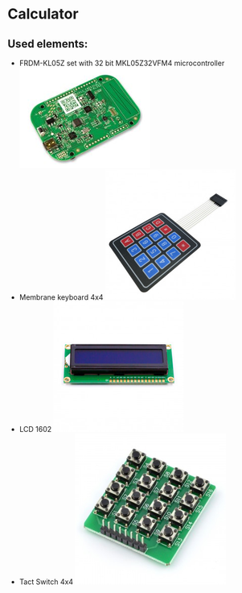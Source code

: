 # Calculator
## Used elements:
- FRDM-KL05Z set with 32 bit MKL05Z32VFM4 microcontroller
![MKL05Z32VFM4](https://github.com/OlaKr/Calculator/blob/main/images/FRDM-KL05Z.jpg)
- Membrane keyboard 4x4
![keyboard4x4](https://github.com/OlaKr/Calculator/blob/main/images/keyboard.jpg)
- LCD 1602
![LCD](https://github.com/OlaKr/Calculator/blob/main/images/LCD1602.jpg)
- Tact Switch 4x4
![16buttons](https://github.com/OlaKr/Calculator/blob/main/images/buttons.jpg)


